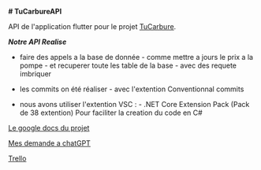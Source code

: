 **# TuCarbureAPI**

API de l'application flutter pour le projet [TuCarbure](https://github.com/BeNyEz17/TuCarbure).

***Notre API Realise***
- faire des appels a la base de donnée
          - comme mettre a jours le prix a la pompe
          - et recuperer toute les table de la base
          - avec des requete imbriquer

- les commits on été réaliser
        - avec l'extention Conventionnal commits
- nous avons utiliser l'extention VSC :
        - .NET Core Extension Pack (Pack de 38 extention)
            Pour faciliter la creation du code en C#

[Le google docs du projet](https://docs.google.com/document/d/1ftHMD80U4Igl9eWWrk347nL0NZXRLSGl4Bz1fJpMSpQ)

[Mes demande a chatGPT](https://chat.openai.com/share/30f7c300-c559-4239-8bd7-8b41c0cf4a48)

[Trello](https://trello.com/b/cRiR9tbL/tucarbure)
